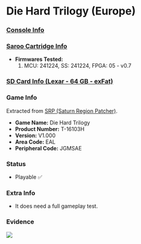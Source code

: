 # Die Hard Trilogy (Europe)

### [Console Info](../../../../../Info/Consoles/VA13/README.md)

### [Saroo Cartridge Info](../../../../../Info/Cartridges/GuangzhouSanStarOnlineShop/1.6/README.md)

- <b>Firmwares Tested:</b>
  1. MCU: 241224, SS: 241224, FPGA: 05 - v0.7

### [SD Card Info (Lexar - 64 GB - exFat)](../../../../../Info/SdCards/Lexar/64GB/exfat/README.md)

### Game Info

Extracted from [SRP (Saturn Region Patcher)](https://segaxtreme.net/resources/saturn-region-patcher.81/download).

- <b>Game Name:</b> Die Hard Trilogy
- <b>Product Number:</b> T-16103H
- <b>Version:</b> V1.000
- <b>Area Code:</b> EAL
- <b>Peripheral Code:</b> JGMSAE

### Status

- Playable :white_check_mark:

### Extra Info

- It does need a full gameplay test.

### Evidence

[![](https://img.youtube.com/vi/TPJEHjyAD_Q/0.jpg)](https://www.youtube.com/watch?v=TPJEHjyAD_Q)
